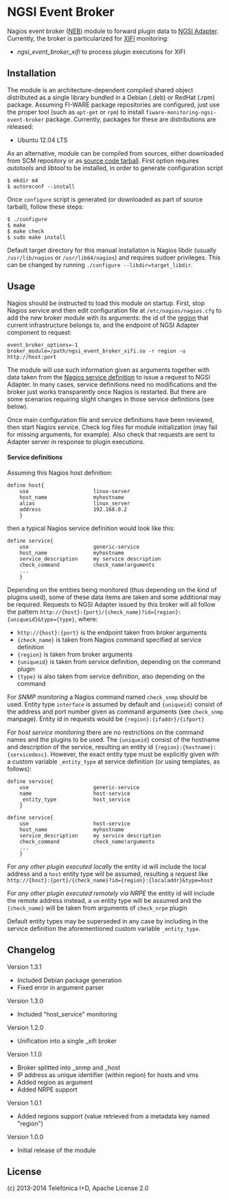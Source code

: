 # NGSI Event Broker

Nagios event broker ([NEB][NEB_ref]) module to forward plugin data to
[NGSI Adapter][NGSI_Adapter_ref]. Currently, the broker is particularized for
[XIFI][XIFI_ref] monitoring:

* *ngsi_event_broker_xifi* to process plugin executions for XIFI

## Installation

The module is an architecture-dependent compiled shared object distributed as
a single library bundled in a Debian (.deb) or RedHat (.rpm) package. Assuming
FI-WARE package repositories are configured, just use the proper tool (such as
`apt-get` or `rpm`) to install `fiware-monitoring-ngsi-event-broker` package.
Currently, packages for these are distributions are released:

* Ubuntu 12.04 LTS

As an alternative, module can be compiled from sources, either downloaded from
SCM repository or as [source code tarball][src_dist_ref]. First option requires
*autotools* and *libtool* to be installed, in order to generate configuration
script

    $ mkdir m4
    $ autoreconf --install

Once `configure` script is generated (or downloaded as part of source tarball),
follow these steps:

    $ ./configure
    $ make
    $ make check
    $ sudo make install

Default target directory for this manual installation is Nagios libdir (usually
`/usr/lib/nagios` or `/usr/lib64/nagios`) and requires sudoer privileges. This
can be changed by running `./configure --libdir=target_libdir`.

## Usage

Nagios should be instructed to load this module on startup. First, stop Nagios
service and then edit configuration file at `/etc/nagios/nagios.cfg` to add the
new broker module with its arguments: the id of the [region][region_ref] that
current infrastructure belongs to, and the endpoint of NGSI Adapter component to
request:

    event_broker_options=-1
    broker_module=/path/ngsi_event_broker_xifi.so -r region -u http://host:port

The module will use such information given as arguments together with data taken
from the [Nagios service definition][nagios_service_ref] to issue a request to
NGSI Adapter. In many cases, service definitions need no modifications and the
broker just works transparently once Nagios is restarted. But there are some
scenarios requiring slight changes in those service definitions (see below).

Once main configuration file and service definitions have been reviewed, then
start Nagios service. Check log files for module initialization (may fail for
missing arguments, for example). Also check that requests are sent to Adapter
server in response to plugin executions.

#### Service definitions

Assuming this Nagios host definition:

    define host{
        use                     linux-server
        host_name               myhostname
        alias                   linux_server
        address                 192.168.0.2
        }

then a typical Nagios service definition would look like this:

    define service{
        use                     generic-service
        host_name               myhostname
        service_description     my service description
        check_command           check_name!arguments
        ...
        }

Depending on the entities being monitored (thus depending on the kind of plugins
used), some of these data items are taken and some additional may be required.
Requests to NGSI Adapter issued by this broker will all follow the pattern
`http://{host}:{port}/{check_name}?id={region}:{uniqueid}&type={type}`, where:

* `http://{host}:{port}` is the endpoint taken from broker arguments
* `{check_name}` is taken from Nagios command specified at service definition
* `{region}` is taken from broker arguments
* `{uniqueid}` is taken from service definition, depending on the command plugin
* `{type}` is also taken from service definition, also depending on the command

For *SNMP monitoring* a Nagios command named `check_snmp` should be used. Entity
type `interface` is assumed by default and `{uniqueid}` consist of the address
and port number given as command arguments (see `check_snmp` manpage). Entity id
in requests would be `{region}:{ifaddr}/{ifport}`

For *host service monitoring* there are no restrictions on the command names and
the plugins to be used. The `{uniqueid}` consist of the hostname and description
of the service, resulting an entity id `{region}:{hostname}:{servicedesc}`.
However, the exact entity type must be explicitly given with a custom variable
`_entity_type` at service definition (or using templates, as follows):

    define service{
        use                     generic-service
        name                    host-service
        _entity_type            host_service
        }

    define service{
        use                     host-service
        host_name               myhostname
        service_description     my service description
        check_command           check_name!arguments
        ...
        }

For *any other plugin executed locally* the entity id will include the local
address and a `host` entity type will be assumed, resulting a request like
`http://{host}:{port}/{check_name}?id={region}:{localaddr}&type=host`

For *any other plugin executed remotely via NRPE* the entity id will include
the remote address instead, a `vm` entity type will be assumed and the
`{check_name}` will be taken from arguments of `check_nrpe` plugin

Default entity types may be superseded in any case by including in the service
definition the aforementioned custom variable `_entity_type`.

## Changelog

Version 1.3.1

* Included Debian package generation
* Fixed error in argument parser

Version 1.3.0

* Included "host_service" monitoring

Version 1.2.0

* Unification into a single _xifi broker

Version 1.1.0

* Broker splitted into _snmp and _host
* IP address as unique identifier (within region) for hosts and vms
* Added region as argument
* Added NRPE support

Version 1.0.1

* Added regions support (value retrieved from a metadata key named "region")

Version 1.0.0

* Initial release of the module

## License

(c) 2013-2014 Telefónica I+D, Apache License 2.0

[NEB_ref]:
http://nagios.sourceforge.net/download/contrib/documentation/misc/NEB%202x%20Module%20API.pdf
"The Nagios Event Broker API"

[NGSI_Adapter_ref]:
https://github.com/telefonicaid/fiware-monitoring/tree/master/ngsi_adapter
"NGSI Adapter"

[src_dist_ref]:
https://forge.fi-ware.org/frs/download.php/1101/ngsi_event_broker-1.3.1.src.tar.gz
"NGSI Event Broker source distribution package"

[nagios_service_ref]:
http://nagios.sourceforge.net/docs/3_0/objectdefinitions.html#service
"Nagios Service Definition"

[region_ref]:
http://docs.openstack.org/glossary/content/glossary.html#region
"OpenStack Glossary: Region"

[XIFI_ref]:
https://www.fi-xifi.eu/home.html
"XIFI Project"
